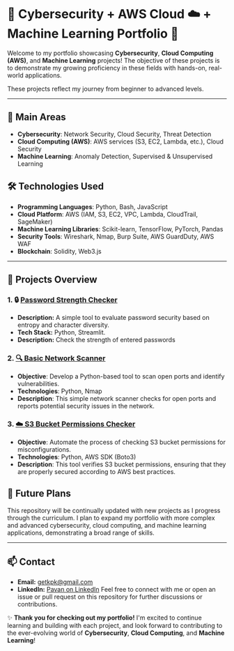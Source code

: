 # **🔐 Cybersecurity + AWS Cloud ☁️ + Machine Learning Portfolio 🚀**

Welcome to my portfolio showcasing **Cybersecurity**, **Cloud Computing (AWS)**, and **Machine Learning** projects! The objective of these projects is to demonstrate my growing proficiency in these fields with hands-on, real-world applications. 

These projects reflect my journey from beginner to advanced levels.

---

## **📅 Main Areas**

  - **Cybersecurity**: Network Security, Cloud Security, Threat Detection  
  - **Cloud Computing (AWS)**: AWS services (S3, EC2, Lambda, etc.), Cloud Security  
  - **Machine Learning**: Anomaly Detection, Supervised & Unsupervised Learning

## **🛠️ Technologies Used**

- **Programming Languages**: Python, Bash, JavaScript  
- **Cloud Platform**: AWS (IAM, S3, EC2, VPC, Lambda, CloudTrail, SageMaker)  
- **Machine Learning Libraries**: Scikit-learn, TensorFlow, PyTorch, Pandas  
- **Security Tools**: Wireshark, Nmap, Burp Suite, AWS GuardDuty, AWS WAF  
- **Blockchain**: Solidity, Web3.js

---

## **🚀 Projects Overview**

### 1. 🔒 [**Password Strength Checker**](https://github.com/PavanKumarKothuri/password-strength-checker)  
- **Description:** A simple tool to evaluate password security based on entropy and character diversity.  
- **Tech Stack:** Python, Streamlit.  
- **Description:** Check the strength of entered passwords

### 2. [**🔍 Basic Network Scanner**]()
   - **Objective**: Develop a Python-based tool to scan open ports and identify vulnerabilities.  
   - **Technologies**: Python, Nmap  
   - **Description**: This simple network scanner checks for open ports and reports potential security issues in the network.

### 3. [**☁️ S3 Bucket Permissions Checker**](https://github.com/PavanKumarKothuri/s3-permissions-checker)
   - **Objective**: Automate the process of checking S3 bucket permissions for misconfigurations.  
   - **Technologies**: Python, AWS SDK (Boto3)  
   - **Description**: This tool verifies S3 bucket permissions, ensuring that they are properly secured according to AWS best practices.  

## **🔮 Future Plans**

This repository will be continually updated with new projects as I progress through the curriculum. I plan to expand my portfolio with more complex and advanced cybersecurity, cloud computing, and machine learning applications, demonstrating a broad range of skills.

---

## **📫 Contact**
 
- **Email:** getkpk@gmail.com  
- **LinkedIn:** [Pavan on LinkedIn](https://www.linkedin.com/in/iamkpk/)
Feel free to connect with me or open an issue or pull request on this repository for further discussions or contributions.

✨ **Thank you for checking out my portfolio!** I'm excited to continue learning and building with each project, and look forward to contributing to the ever-evolving world of **Cybersecurity**, **Cloud Computing**, and **Machine Learning**!